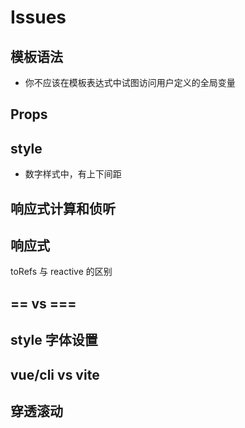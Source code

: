 <!--
 * @Author: your name
 * @Date: 2021-02-19 09:27:50
 * @LastEditTime: 2021-04-20 10:59:42
 * @LastEditors: Please set LastEditors
 * @Description: In User Settings Edit
 * @FilePath: \vue-note\Vue\issues.md
-->

# Issues

## 模板语法

- 你不应该在模板表达式中试图访问用户定义的全局变量

## Props

## style

- 数字样式中，有上下间距

## 响应式计算和侦听

## 响应式

toRefs 与 reactive 的区别

## == vs ===

## style 字体设置

## vue/cli vs vite

## 穿透滚动
